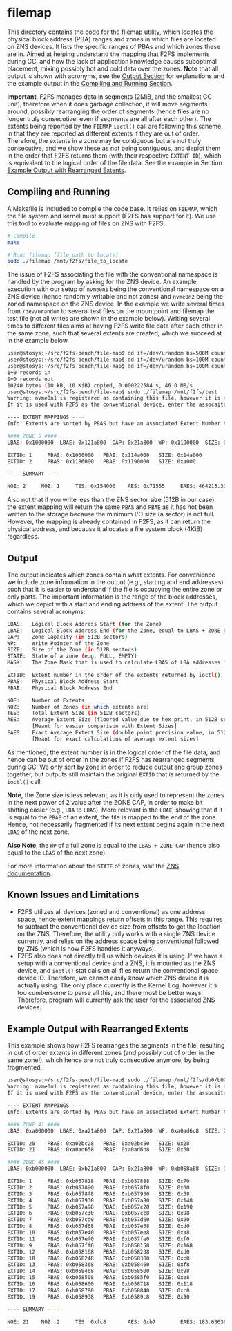 # filemap

This directory contains the code for the filemap utility, which locates the physical block address (PBA) ranges and zones in which files are located on ZNS devices. It lists the specific ranges of PBAs and which zones these are in. Aimed at helping understand the mapping that F2FS implements during GC, and how the lack of application knowledge causes suboptimal placement, mixing possibly hot and cold data over the zones. **Note** that all output is shown with acronyms, see the [Output Section](https://github.com/nicktehrany/f2fs-bench/tree/master/file-map#output) for explanations and the example output in the [Compiling and Running Section](https://github.com/nicktehrany/f2fs-bench/tree/master/file-map#compiling-and-running).

**Important**, F2FS manages data in segments (2MiB, and the smallest GC unit), therefore when it does garbage collection, it will move segments around, possibly rearranging the order of segments (hence files are no longer truly consecutive, even if segments are all after each other). The extents being reported by the `FIEMAP` `ioctl()` call are following this scheme, in that they are reported as different extents if they are out of order. Therefore, the extents in a zone may be contiguous but are not truly consecutive, and we show these as not being contiguous, and depict them in the order that F2FS returns them (with their respective `EXTENT ID`), which is equivalent to the logical order of the file data. See the example in Section [Example Output with Rearranged Extents](https://github.com/nicktehrany/f2fs-bench/tree/master/file-map#example-output-with-rearranged-extents).

## Compiling and Running

A Makefile is included to compile the code base. It relies on `FIEMAP`, which the file system and kernel must support (F2FS has support for it). We use this tool to evaluate mapping of files on ZNS with F2FS.

```bash
# Compile
make

# Run: filemap [file path to locate]
sudo ./filemap /mnt/f2fs/file_to_locate
```

The issue of F2FS associating the file with the conventional namespace is handled by the program by asking for the ZNS device. An example execution with our setup of `nvme0n1` being the conventional namespace on a ZNS device (hence randomly writable and not zones) and `nvme0n2` being the zoned namespace on the ZNS device. In the example we write several times from `/dev/urandom` to several test files on the mountpoint and filemap the test file (not all writes are shown in the example below). Writing several times to different files aims at having F2FS write file data after each other in the same zone, such that several extents are created, which we succeed at in the example below.

```bash
user@stosys:~/src/f2fs-bench/file-map$ dd if=/dev/urandom bs=500M count=1 >> /mnt/f2fs/test
user@stosys:~/src/f2fs-bench/file-map$ dd if=/dev/urandom bs=100M count=1 >> /mnt/f2fs/test2
user@stosys:~/src/f2fs-bench/file-map$ dd if=/dev/urandom bs=100M count=1 >> /mnt/f2fs/test
1+0 records in
1+0 records out
10240 bytes (10 kB, 10 KiB) copied, 0.000222584 s, 46.0 MB/s
user@stosys:~/src/f2fs-bench/file-map$ sudo ./filemap /mnt/f2fs/test
Warning: nvme0n1 is registered as containing this file, however it is not a ZNS.
If it is used with F2FS as the conventional device, enter the assocaited ZNS device name: nvme0n2

---- EXTENT MAPPINGS ----
Info: Extents are sorted by PBAS but have an associated Extent Number to indicate the logical order of file data.

#### ZONE 5 ####
LBAS: 0x1000000  LBAE: 0x121a800  CAP: 0x21a800  WP: 0x1190000  SIZE: 0x400000  STATE: 0x20  MASK: 0xffc00000

EXTID: 1     PBAS: 0x1000000   PBAE: 0x114a000   SIZE: 0x14a000
EXTID: 2     PBAS: 0x1186000   PBAE: 0x1190000   SIZE: 0xa000

---- SUMMARY -----

NOE: 2     NOZ: 1     TES: 0x154000    AES: 0x71555     EAES: 464213.333333
```

Also not that if you write less than the ZNS sector size (512B in our case), the extent mapping will return the same `PBAS` and `PBAE` as it has not been written to the storage because the minimum I/O size (a sector) is not full. However, the mapping is already contained in F2FS, as it can return the physical address, and because it allocates a file system block (4KiB) regardless.

## Output

The output indicates which zones contain what extents. For convenience we include zone information in the output (e.g., starting and end addresses) such that it is easier to understand if the file is occupying the entire zone or only parts. The important information is the range of the block addresses, which we depict with a start and ending address of the extent. The output contains several acronyms:

```bash
LBAS:   Logical Block Address Start (for the Zone)
LBAE:   Logical Block Address End (for the Zone, equal to LBAS + ZONE CAP)
CAP:    Zone Capacity (in 512B sectors)
WP:     Write Pointer of the Zone
SIZE:   Size of the Zone (in 512B sectors)
STATE:  State of a zone (e.g, FULL, EMPTY)
MASK:   The Zone Mask that is used to calculate LBAS of LBA addresses in a zone

EXTID:  Extent number in the order of the extents returned by ioctl(), depciting logical file data ordering
PBAS:   Physical Block Address Start
PBAE:   Physical Block Address End 

NOE:    Number of Extents
NOZ:    Number of Zones (in which extents are)
TES:    Total Extent Size (in 512B sectors)
AES:    Average Extent Size (floored value due to hex print, in 512B sectors)
        [Meant for easier comparison with Extent Sizes]
EAES:   Exact Average Extent Size (double point precision value, in 512B sectors)
        [Meant for exact calculations of average extent sizes]
```

As mentioned, the extent number is in the logical order of the file data, and hence can be out of order in the zones if F2FS has rearranged segments during GC. We only sort by zone in order to reduce output and group zones together, but outputs still maintain the original `EXTID` that is returned by the `ioctl()` call.

**Note**, the Zone size is less relevant, as it is only used to represent the zones in the next power of 2 value after the ZONE CAP, in order to make bit shifting easier (e.g., `LBA` to `LBAS`). More relevant is the `LBAE`, showing that if it is equal to the `PBAE` of an extent, the file is mapped to the end of the zone. Hence, not necessarily fragmented if its next extent begins again in the next `LBAS` of the next zone. 

**Also Note**, the `WP` of a full zone is equal to the `LBAS + ZONE CAP` (hence also equal to the `LBAS` of the next zone).

For more information about the `STATE` of zones, visit the [ZNS documentation](https://zonedstorage.io/docs/linux/zbd-api#zone-condition).

## Known Issues and Limitations

- F2FS utilizes all devices (zoned and conventional) as one address space, hence extent mappings return offsets in this range. This requires to subtract the conventional device size from offsets to get the location on the ZNS. Therefore, the utility only works with a single ZNS device currently, and relies on the address space being conventional followed by ZNS (which is how F2FS handles it anyways). 
- F2FS also does not directly tell us which devices it is using. If we have a setup with a conventional device and a ZNS, it is mounted as the ZNS device, and `ioctl()` stat calls on all files return the conventional space device ID. Therefore, we cannot easily know which ZNS device it is actually using. The only place currently is the Kernel Log, however it's too cumbersome to parse all this, and there must be better ways. Therefore, program will currently ask the user for the associated ZNS devices.

## Example Output with Rearranged Extents

This example shows how F2FS rearranges the segments in the file, resulting in out of order extents in different zones (and possibly out of order in the same zone!), which hence are not truly consecutive anymore, by being fragmented.

```bash
user@stosys:~/src/f2fs-bench/file-map$ sudo ./filemap /mnt/f2fs/db0/LOG
Warning: nvme0n1 is registered as containing this file, however it is not a ZNS.
If it is used with F2FS as the conventional device, enter the assocaited ZNS device name: nvme0n2

---- EXTENT MAPPINGS ----
Info: Extents are sorted by PBAS but have an associated Extent Number to indicate the logical order of file data.

#### ZONE 41 ####
LBAS: 0xa000000  LBAE: 0xa21a800  CAP: 0x21a800  WP: 0xa0ad6c8  SIZE: 0x400000  STATE: 0x20  MASK: 0xffc00000

EXTID: 20    PBAS: 0xa02bc28   PBAE: 0xa02bc50   SIZE: 0x28
EXTID: 21    PBAS: 0xa0ad658   PBAE: 0xa0ad6b8   SIZE: 0x60

#### ZONE 45 ####
LBAS: 0xb000000  LBAE: 0xb21a800  CAP: 0x21a800  WP: 0xb058a68  SIZE: 0x400000  STATE: 0x20  MASK: 0xffc00000

EXTID: 1     PBAS: 0xb057818   PBAE: 0xb057888   SIZE: 0x70
EXTID: 2     PBAS: 0xb057890   PBAE: 0xb0578f0   SIZE: 0x60
EXTID: 3     PBAS: 0xb0578f8   PBAE: 0xb057930   SIZE: 0x38
EXTID: 4     PBAS: 0xb057938   PBAE: 0xb057a80   SIZE: 0x148
EXTID: 5     PBAS: 0xb057a98   PBAE: 0xb057c28   SIZE: 0x190
EXTID: 6     PBAS: 0xb057c30   PBAE: 0xb057cc8   SIZE: 0x98
EXTID: 7     PBAS: 0xb057cd0   PBAE: 0xb057d60   SIZE: 0x90
EXTID: 8     PBAS: 0xb057d68   PBAE: 0xb057e38   SIZE: 0xd0
EXTID: 10    PBAS: 0xb057e40   PBAE: 0xb057ee8   SIZE: 0xa8
EXTID: 11    PBAS: 0xb057ef0   PBAE: 0xb057fe0   SIZE: 0xf0
EXTID: 9     PBAS: 0xb057ff0   PBAE: 0xb058158   SIZE: 0x168
EXTID: 12    PBAS: 0xb058168   PBAE: 0xb058238   SIZE: 0xd0
EXTID: 18    PBAS: 0xb058248   PBAE: 0xb058300   SIZE: 0xb8
EXTID: 13    PBAS: 0xb058368   PBAE: 0xb058460   SIZE: 0xf8
EXTID: 14    PBAS: 0xb058468   PBAE: 0xb058500   SIZE: 0x98
EXTID: 15    PBAS: 0xb058508   PBAE: 0xb0585f0   SIZE: 0xe8
EXTID: 16    PBAS: 0xb058600   PBAE: 0xb058718   SIZE: 0x118
EXTID: 17    PBAS: 0xb058780   PBAE: 0xb058840   SIZE: 0xc0
EXTID: 19    PBAS: 0xb058938   PBAE: 0xb0589c8   SIZE: 0x90

---- SUMMARY -----

NOE: 21    NOZ: 2     TES: 0xfc8       AES: 0xb7        EAES: 183.636364
```
